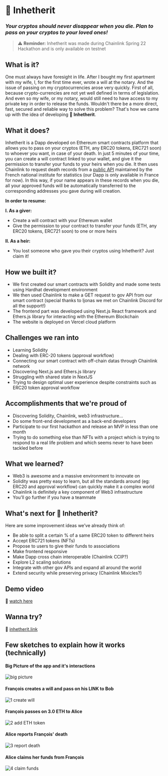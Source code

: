 # **🌈 Inhetherit**
### _Your cryptos should never disappear when you die. Plan to pass on your cryptos to your loved ones!_

> ⚠️ **Reminder:** Inhetherit was made during Chainlink Spring 22 Hackathon and is only available on testnet 

## What is it?
One must always have foresight in life. After I bought my first apartment with my wife, I, for the first time ever, wrote a will at the notary. And the issue of passing on my cryptocurrencies arose very quickly. First of all, because crypto-currencies are not yet well defined in terms of legislation. And even so my wife, or my notary, would still need to have access to my private key in order to release the funds. Wouldn't there be a more direct, fast, secured and reliable way to solve this problem? That's how we came up with the idea of developing 🌈 **Inhetherit**. 

## What it does?
Inhetherit is a Dapp developed on Ethereum smart contracts platform that allows you to pass on your cryptos (ETH, any ERC20 tokens, ERC721 soon) to whoever you want, in case of your death. In just 5 minutes of your time, you can create a will contract linked to your wallet, and give it the permission to transfer your funds to your heirs when you die. It then uses Chainlink to request death records from a [public API](https://matchid.io/) maintained by the French national institute for statistics (our Dapp is only available in France for now). In this way, if your name appears in these records when you die, all your approved funds will be automatically transferred to the corresponding addresses you gave during will creation. 

**In order to resume:**

**I. As a giver:**
- Create a will contract with your Ethereum wallet
- Give the permission to your contract to transfer your funds (ETH, any ERC20 tokens, ERC721 soon) to one or more heirs

**II. As a heir:**
- You lost someone who gave you their cryptos using Inhetherit? Just claim it!

## How we built it?
- We first created our smart contracts with Solidity and made some tests using Hardhat development environment
- We then used Chainlink to make a GET request to gov API from our smart contract (special thanks to Ijonas we met on Chainlink Discord for all the support!)
- The frontend part was developed using Next.js React framework and Ethers.js library for interacting with the Ethereum Blockchain
- The website is deployed on Vercel cloud platform

## Challenges we ran into
- Learning Solidity
- Dealing with ERC-20 tokens (approval workflow)
- Connecting our smart contract with off-chain datas through Chainlink network
- Discovering Next.js and Ethers.js library
- Struggling with shared state in NextJS
- Trying to design optimal user experience despite constraints such as ERC20 token approval workflow

## Accomplishments that we're proud of
- Discovering Solidity, Chainlink, web3 infrastructure…
- Do some front-end development as a back-end developers
- Participate to our first hackathon and release an MVP in less than one month
- Trying to do something else than NFTs with a project which is trying to respond to a real life problem and which seems never to have been tackled before

## What we learned?
- Web3 is awesome and a massive environment to innovate on
- Solidity was pretty easy to learn, but all the standards around (eg: ERC20 and approval workflow) can quickly make it a complex world
- Chainlink is definitely a key component of Web3 infrastructure
- You’ll go further if you have a teammate

## What's next for 🌈 Inhetherit?
Here are some improvement ideas we’ve already think of:
- Be able to split a certain % of a same ERC20 token to different heirs
- Accept ERC721 tokens (NFTs)
- Propose to users to give their funds to associations
- Make frontend responsive
- Make Dapp cross chain interoperable (Chainlink CCIP?)
- Explore L2 scaling solutions
- Integrate with other gov APIs and expand all around the world
- Extend security while preserving privacy (Chainlink Mixicles?)

## Demo video
🎥 [watch here](https://www.youtube.com/watch?v=9KKFVsAiAqU)

## Wanna try? 
🔗 [inhetherit.link](https://www.inhetherit.link)

## Few sketches to explain how it works (technically)
#### Big Picture of the app and it's interactions
![big picture](doc/0-big-picture.png)
#### François creates a will and pass on his LINK to Bob
![1 create will](doc/1-create-will.png)
#### François passes on 3.0 ETH to Alice
![2 add ETH token](doc/2-add-token-eth.png)
#### Alice reports François' death
![3 report death](doc/3-report-death.png)
#### Alice claims her funds from François
![4 claim funds](doc/4-claim-funds.png)
